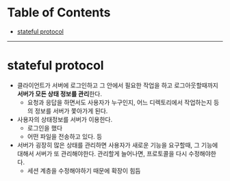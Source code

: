 # Table of Contents

- [stateful protocol](#stateful-protocol)

---

# stateful protocol

- 클라이언트가 서버에 로그인하고 그 안에서 필요한 작업을 하고 로그아웃할때까지 **서버가 모든 상태 정보를 관리**한다.
	- 요청과 응답을 하면서도 사용자가 누구인지, 어느 디렉토리에서 작업하는지 등의 정보를 서버가 쫓아가게 된다.
- 사용자의 상태정보를 서버가 이용한다.
	- 로그인을 했다
	- 어떤 파일을 전송하고 있다. 등
- 서버가 굉장히 많은 상태를 관리하면 사용자가 새로운 기능을 요구할때, 그 기능에 대해서 서버가 또 관리해야한다. 관리할게 늘어나면, 프로토콜을 다시 수정해야한다.
	- 세션 계층을 수정해야하기 때문에 확장이 힘듬